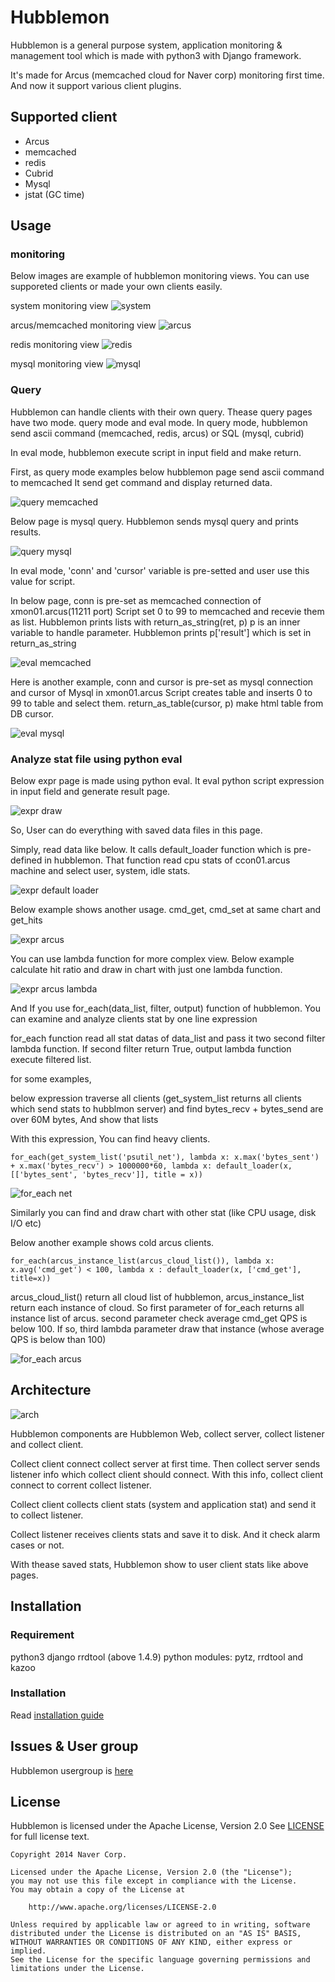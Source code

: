 # Hubblemon

Hubblemon is a general purpose system, application monitoring & management tool which is made with python3 with Django framework.

It's made for Arcus (memcached cloud for Naver corp) monitoring first time.
And now it support various client plugins.


## Supported client

* Arcus
* memcached
* redis
* Cubrid
* Mysql
* jstat (GC time)


## Usage

### monitoring

Below images are example of hubblemon monitoring views.
You can use supporeted clients or made your own clients easily.

system monitoring view
![system](doc/img/rm_psutil.png)

arcus/memcached monitoring view
![arcus](doc/img/rm_arcus.png)

redis monitoring view
![redis](doc/img/rm_redis.png)

mysql monitoring view
![mysql](doc/img/rm_mysql.png)


### Query

Hubblemon can handle clients with their own query.
Thease query pages have two mode. query mode and eval mode.
In query mode, hubblemon send ascii command (memcached, redis, arcus) or SQL (mysql, cubrid)

In eval mode, hubblemon execute script in input field and make return.


First, as query mode examples below hubblemon page send ascii command to memcached
It send get command and display returned data.

![query memcached](doc/img/rm_query_memcached.png)

Below page is mysql query. Hubblemon sends mysql query and prints results.

![query mysql](doc/img/rm_query_mysql.png)


In eval mode, 'conn' and 'cursor' variable is pre-setted and user use this value for script.

In below page, conn is pre-set as memcached connection of xmon01.arcus(11211 port)
Script set 0 to 99 to memcached and recevie them as list.
Hubblemon prints lists with return_as_string(ret, p)
p is an inner variable to handle parameter. Hubblemon prints p['result'] which is set in return_as_string 

![eval memcached](doc/img/rm_eval_memcached.png)

Here is another example,
conn and cursor is pre-set as mysql connection and cursor of Mysql in xmon01.arcus 
Script creates table and inserts 0 to 99 to table and select them.
return_as_table(cursor, p) make html table from DB cursor.

![eval mysql](doc/img/rm_eval_mysql.png)





### Analyze stat file using python eval

Below expr page is made using python eval. It eval python script expression in input field and generate result page.

![expr draw](doc/img/rm_expr_draw.png)

So, User can do everything with saved data files in this page.

Simply, read data like below. It calls default_loader function which is  pre-defined in hubblemon. That function read cpu stats of ccon01.arcus machine and select user, system, idle stats.

![expr default loader](doc/img/rm_expr_default_loader.png)

Below example shows another usage. cmd_get, cmd_set at same chart and get_hits

![expr arcus](doc/img/rm_expr_arcus.png)

You can use lambda function for more complex view.
Below example calculate hit ratio and draw in chart with just one lambda function.

![expr arcus lambda](doc/img/rm_expr_arcus_lambda.png)


And If you use for_each(data_list, filter, output) function of hubblemon.
You can examine and analyze clients stat by one line expression

for_each function read all stat datas of data_list and pass it two second filter lambda function. If second filter return True, output lambda function execute filtered list.

for some examples,

below expression traverse all clients (get_system_list returns all clients which send stats to hubblmon server) and find bytes_recv + bytes_send are over 60M bytes,
And show that lists

With this expression, You can find heavy clients.

	for_each(get_system_list('psutil_net'), lambda x: x.max('bytes_sent') + x.max('bytes_recv') > 1000000*60, lambda x: default_loader(x, [['bytes_sent', 'bytes_recv']], title = x))

![for_each net](doc/img/rm_for_each_net.png)

Similarly you can find and draw chart with other stat (like CPU usage, disk I/O etc)

Below another example shows cold arcus clients.

	for_each(arcus_instance_list(arcus_cloud_list()), lambda x: x.avg('cmd_get') < 100, lambda x : default_loader(x, ['cmd_get'], title=x))

arcus_cloud_list() return all cloud list of hubblemon, arcus_instance_list return each instance of cloud. So first parameter of for_each returns all instance list of arcus.
second parameter check average cmd_get QPS is below 100. If so, third lambda parameter draw that instance (whose average QPS is below than 100)

![for_each arcus](doc/img/rm_for_each_arcus.png)



## Architecture

![arch](doc/img/rm_arch.png)

Hubblemon components are Hubblemon Web, collect server, collect listener and collect client.

Collect client connect collect server at first time. 
Then collect server sends listener info which collect client should connect.
With this info, collect client connect to corrent collect listener.

Collect client collects client stats (system and application stat) and send it to collect listener.

Collect listener receives clients stats and save it to disk. And it check alarm cases or not.

With thease saved stats, Hubblemon show to user client stats like above pages.



## Installation

### Requirement

python3
django
rrdtool (above 1.4.9)
python modules: pytz, rrdtool and kazoo


### Installation

Read [installation guide](doc/install.md)


## Issues & User group

Hubblemon usergroup is [here](https://groups.google.com/forum/#!forum/hubblemon)


## License

Hubblemon is licensed under the Apache License, Version 2.0
See [LICENSE](LICENSE) for full license text.

```
Copyright 2014 Naver Corp.

Licensed under the Apache License, Version 2.0 (the "License");
you may not use this file except in compliance with the License.
You may obtain a copy of the License at

    http://www.apache.org/licenses/LICENSE-2.0

Unless required by applicable law or agreed to in writing, software
distributed under the License is distributed on an "AS IS" BASIS,
WITHOUT WARRANTIES OR CONDITIONS OF ANY KIND, either express or implied.
See the License for the specific language governing permissions and
limitations under the License.
```
